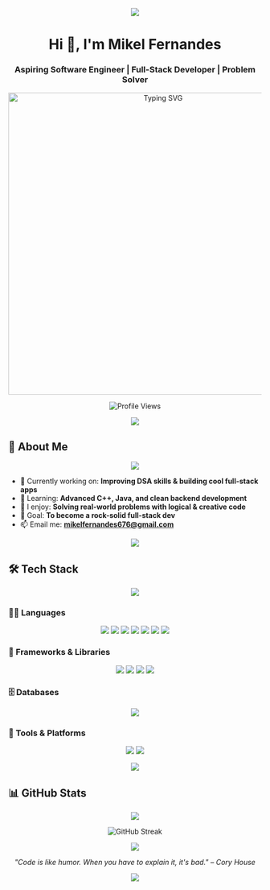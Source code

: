 <p align="center">
  <img src="https://capsule-render.vercel.app/api?type=waving&color=gradient&height=100&section=header" />
</p>

<h1 align="center">Hi 👋, I'm Mikel Fernandes</h1>
<h3 align="center">Aspiring Software Engineer | Full-Stack Developer | Problem Solver</h3>

<p align="center">
  <img width="600" src="https://readme-typing-svg.herokuapp.com?font=JetBrains%20Mono&weight=600&size=30&duration=3000&pause=1500&color=FFFFFF&width=600&lines=DEVELOPER+%7C+ENTHUSIAST+%7C+SOLVER" alt="Typing SVG" />
</p>

<p align="center">
  <img src="https://komarev.com/ghpvc/?username=mikelbuilds&label=Profile%20views&color=0e75b6&style=flat" alt="Profile Views" />
</p>

<p align="center">
  <img src="https://capsule-render.vercel.app/api?type=rect&color=gradient&height=2&section=header" />
</p>

## 💫 About Me

<p align="center">
  <img src="https://capsule-render.vercel.app/api?type=rect&color=gradient&height=1&section=header" />
</p>

- 🔭 Currently working on: **Improving DSA skills & building cool full-stack apps**
- 🌱 Learning: **Advanced C++, Java, and clean backend development**
- 🧠 I enjoy: **Solving real-world problems with logical & creative code**
- 🎯 Goal: **To become a rock-solid full-stack dev**
- 📫 Email me: **mikelfernandes676@gmail.com**

<p align="center">
  <img src="https://capsule-render.vercel.app/api?type=rect&color=gradient&height=2&section=header" />
</p>

## 🛠️ Tech Stack

<p align="center">
  <img src="https://capsule-render.vercel.app/api?type=rect&color=gradient&height=1&section=header" />
</p>

### 👨‍💻 Languages
<p align="center">
  <img src="https://img.shields.io/badge/C++-00599C?style=for-the-badge&logo=cplusplus&logoColor=white" />
  <img src="https://img.shields.io/badge/Dart-0175C2?style=for-the-badge&logo=dart&logoColor=white" />
  <img src="https://img.shields.io/badge/Java-ED8B00?style=for-the-badge&logo=openjdk&logoColor=white" />
  <img src="https://img.shields.io/badge/JavaScript-F7DF1E?style=for-the-badge&logo=javascript&logoColor=black" />
  <img src="https://img.shields.io/badge/HTML5-E34F26?style=for-the-badge&logo=html5&logoColor=white" />
   <img src="https://img.shields.io/badge/Python-3776AB?style=for-the-badge&logo=python&logoColor=white" />
  <img src="https://img.shields.io/badge/CSS3-1572B6?style=for-the-badge&logo=css3&logoColor=white" />
</p>

### 🧰 Frameworks & Libraries
<p align="center">
  <img src="https://img.shields.io/badge/Flutter-02569B?style=for-the-badge&logo=flutter&logoColor=white" />
  <img src="https://img.shields.io/badge/React-20232A?style=for-the-badge&logo=react&logoColor=61DAFB" />
  <img src="https://img.shields.io/badge/Node.js-339933?style=for-the-badge&logo=nodedotjs&logoColor=white" />
  <img src="https://img.shields.io/badge/Firebase%20-FFCA28?style=for-the-badge&logo=firebase&logoColor=black" />
</p>

### 🗄️ Databases
<p align="center">
  <img src="https://img.shields.io/badge/MongoDB-4EA94B?style=for-the-badge&logo=mongodb&logoColor=white" />
</p>

### 🧪 Tools & Platforms
<p align="center">
  <img src="https://img.shields.io/badge/Git-F05032?style=for-the-badge&logo=git&logoColor=white" />
  <img src="https://img.shields.io/badge/GitHub-181717?style=for-the-badge&logo=github&logoColor=white" />
</p>

<p align="center">
  <img src="https://capsule-render.vercel.app/api?type=rect&color=gradient&height=2&section=header" />
</p>

## 📊 GitHub Stats

<p align="center">
  <img src="https://capsule-render.vercel.app/api?type=rect&color=gradient&height=1&section=header" />
</p>

<p align="center">
  <img src="https://github-readme-streak-stats.herokuapp.com/?user=mikelbuilds&theme=radical" alt="GitHub Streak" />
</p>

<p align="center">
  <img src="https://capsule-render.vercel.app/api?type=rect&color=gradient&height=2&section=header" />
</p>

<p align="center">
  <i>"Code is like humor. When you have to explain it, it's bad." – Cory House</i>
</p>

<p align="center">
  <img src="https://capsule-render.vercel.app/api?type=waving&color=gradient&height=100&section=footer" />
</p>
